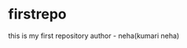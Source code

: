 # firstrepo
this is my first repository
author - neha(kumari neha)
                                                                                                                                                                                                                                                                                    